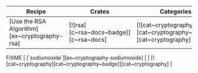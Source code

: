 | Recipe | Crates | Categories |
|--------|--------|------------|
| [Use the RSA Algorithm][ex~cryptography-rsa] | [![rsa][c~rsa~docs~badge]][c~rsa~docs] | [![cat~cryptography][cat~cryptography~badge]][cat~cryptography] |

<div class="hidden">
FIXME
| [`sodiumoxide`][ex~cryptography-sodiumoxide] | | [![cat~cryptography][cat~cryptography~badge]][cat~cryptography] |
</div>
